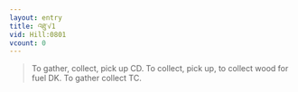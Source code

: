 ```yaml
---
layout: entry
title: འཐུ་√1
vid: Hill:0801
vcount: 0
---
```

> To gather, collect, pick up CD\. To collect, pick up, to collect wood for fuel DK\. To gather collect TC\.


